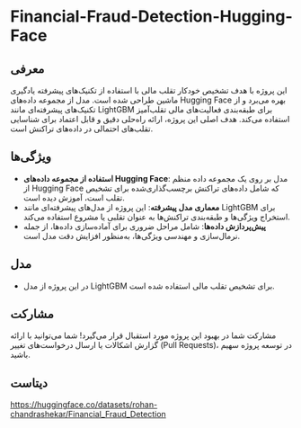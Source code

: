 # Financial-Fraud-Detection-Hugging-Face

## معرفی

این پروژه با هدف تشخیص خودکار تقلب مالی با استفاده از تکنیک‌های پیشرفته یادگیری ماشین طراحی شده است. مدل از مجموعه داده‌های Hugging Face بهره می‌برد و از تکنیک‌های پیشرفته‌ای مانند LightGBM برای طبقه‌بندی فعالیت‌های مالی تقلب‌آمیز استفاده می‌کند. هدف اصلی این پروژه، ارائه راه‌حلی دقیق و قابل اعتماد برای شناسایی تقلب‌های احتمالی در داده‌های تراکنش است.

## ویژگی‌ها

- **استفاده از مجموعه داده‌های Hugging Face**: مدل بر روی یک مجموعه داده منظم از Hugging Face که شامل داده‌های تراکنش برچسب‌گذاری‌شده برای تشخیص تقلب است، آموزش دیده است.
- **معماری مدل پیشرفته**: این پروژه از مدل‌های پیشرفته‌ای مانند LightGBM برای استخراج ویژگی‌ها و طبقه‌بندی تراکنش‌ها به عنوان تقلبی یا مشروع استفاده می‌کند.
- **پیش‌پردازش داده‌ها**: شامل مراحل ضروری برای آماده‌سازی داده‌ها، از جمله نرمال‌سازی و مهندسی ویژگی‌ها، به‌منظور افزایش دقت مدل است.

## مدل

- در این پروژه از مدل LightGBM برای تشخیص تقلب مالی استفاده شده است.

## مشارکت

مشارکت شما در بهبود این پروژه مورد استقبال قرار می‌گیرد! شما می‌توانید با ارائه گزارش اشکالات یا ارسال درخواست‌های تغییر (Pull Requests)، در توسعه پروژه سهیم باشید.

## دیتاست
https://huggingface.co/datasets/rohan-chandrashekar/Financial_Fraud_Detection
